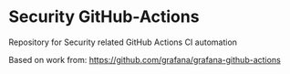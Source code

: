# Security GitHub-Actions
Repository for Security related GitHub Actions CI automation

Based on work from: https://github.com/grafana/grafana-github-actions
